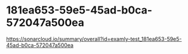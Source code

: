 # 181ea653-59e5-45ad-b0ca-572047a500ea
https://sonarcloud.io/summary/overall?id=examly-test_181ea653-59e5-45ad-b0ca-572047a500ea
